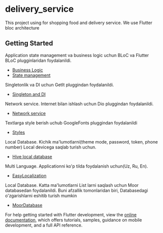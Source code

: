 # delivery_service

This project using for shopping food and delivery service. We use Flutter bloc architecture

## Getting Started

Application state management va business logic uchun BLoC va Flutter BLoC plugginlaridan foydalanildi.

- [Business Logic](https://pub.dev/packages/bloc)
- [State management](https://pub.dev/packages/flutter_bloc)

Singletonlik va DI uchun GetIt pluggindan foydalanildi.

- [Singleton and DI](https://pub.dev/packages/get_it)

Network service. Internet bilan ishlash uchun Dio pluggindan foydalanildi.

- [Network service](https://pub.dev/packages/dio)

Textlarga style berish uchub GoogleFonts pluggindan foydalanildi

- [Styles](https://pub.dev/packages/google_fonts)

Local Database. Kichik ma'lumotlarni(theme mode, password, token, phone number) Local devicega saqlab
turish uchun.
- [Hive local database](https://pub.dev/packages/hive)


Multi Language. Applicationni ko'p tilda foydalanish uchun(Uz, Ru, En).
- [EasyLocalization](https://pub.dev/packages/easy_localization)

Local Database. Katta ma'lumotlarni List larni saqlash uchun Moor databasedan foydalanildi.
Buni afzallik tomonlaridan biri, Databasedagi o'zgarishlarni eshitib turish mumkin
- [MoorDatabase](https://pub.dev/packages/moor_flutter/versions/4.0.0-nullsafety)



For help getting started with Flutter development, view the
[online documentation](https://docs.flutter.dev/), which offers tutorials, samples, guidance on
mobile development, and a full API reference.
